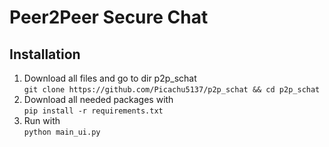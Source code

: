 # Peer2Peer Secure Chat
## Installation
1. Download all files and go to dir p2p_schat<br>`git clone https://github.com/Picachu5137/p2p_schat && cd p2p_schat`
2. Download all needed packages with<br>`pip install -r requirements.txt`
3. Run with<br>`python main_ui.py`
